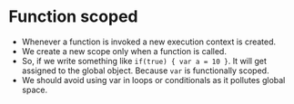 # Function scoped

- Whenever a function is invoked a new execution context is created.
- We create a new scope only when a function is called.
- So, if we write something like `if(true) { var a = 10 }`. It will get assigned to the global object. Because `var` is functionally scoped.
- We should avoid using var in loops or conditionals as it pollutes global space.
